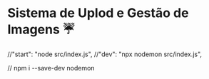 # Sistema de Uplod e Gestão de Imagens :umbrella:

//"start": "node src/index.js",
//"dev": "npx nodemon src/index.js",

// npm i --save-dev nodemon 



